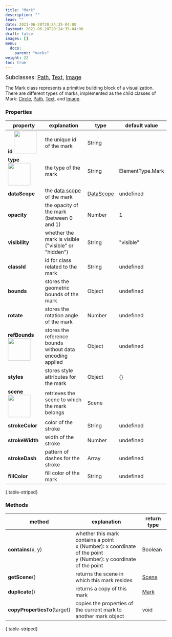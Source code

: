 ```yaml
---
title: "Mark"
description: ""
lead: ""
date: 2021-06-20T20:24:35-04:00
lastmod: 2021-06-20T20:24:35-04:00
draft: false
images: []
menu: 
  docs:
    parent: "marks"
weight: 22
toc: true
---
```


<span style="font-size:1.2em">Subclasses: [Path](../path/), [Text](../pointtext/), [Image](../image/)</span>


The Mark class represents a primitive building block of a visualization. There are different types of marks, implemented as the child classes of Mark: [Circle](../circle/), [Path](../path/), [Text](../pointtext/), and [Image](../image/). 

### Properties
| property |  explanation   | type | default value |
| --- | --- | --- | --- |
|**id** <img width="70px" src="../../readonly.png">| the unique id of the mark | String |  | 
|**type** <img width="70px" src="../../readonly.png"> | the type of the mark | String | ElementType.Mark | 
|**dataScope**| the [data scope](../../data/datascope/) of the mark | [DataScope](../../data/datascope/) | undefined |
|**opacity**| the opacity of the mark (between 0 and 1) | Number | 1 |
|**visibility**| whether the mark is visible ("visible" or "hidden") | String | "visible" |
|**classId** | id for class related to the mark | String | undefined | 
|**bounds** | stores the geometric bounds of the mark | Object | undefined |
|**rotate** | stores the rotation angle of the mark | Number | undefined |
|**refBounds** <img width="70px" src="../../readonly.png">| stores the reference bounds without data encoding applied | Object | undefined |
|**styles**| stores style attributes for the mark | Object | {} |
|**scene** <img width="70px" src="../../readonly.png">| retrieves the scene to which the mark belongs | Scene | |
|**strokeColor**| color of the stroke | String | undefined |
|**strokeWidth**| width of the stroke | Number | undefined |
|**strokeDash**| pattern of dashes for the stroke | Array  | undefined |
|**fillColor**| fill color of the mark | String | undefined |
{.table-striped}

### Methods
| method |  explanation   | return type |
| --- | --- | --- |
| **contains**(x, y) | whether this mark contains a point<br>x (Number): x coordinate of the point<br>y (Number): y coordinate of the point | Boolean |
| **getScene**() | returns the scene in which this mark resides | [Scene](../../group/scene) |
| **duplicate**() | returns a copy of this mark | [Mark](../mark/) |
| **copyPropertiesTo**(target) | copies the properties of the current mark to another mark object | void |
{.table-striped}